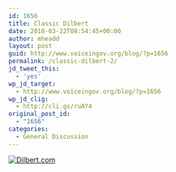 ```yaml
---
id: 1656
title: Classic Dilbert
date: 2010-03-22T08:54:45+00:00
author: mheadd
layout: post
guid: http://www.voiceingov.org/blog/?p=1656
permalink: /classic-dilbert-2/
jd_tweet_this:
  - 'yes'
wp_jd_target:
  - http://www.voiceingov.org/blog/?p=1656
wp_jd_clig:
  - http://cli.gs/ruAY4
original_post_id:
  - "1656"
categories:
  - General Discussion
---
```

[<img src="http://dilbert.com/dyn/str_strip/000000000/00000000/0000000/000000/80000/5000/700/85737/85737.strip.gif" border="0" alt="Dilbert.com" />](http://dilbert.com/strips/comic/2010-03-22/ "Dilbert.com")